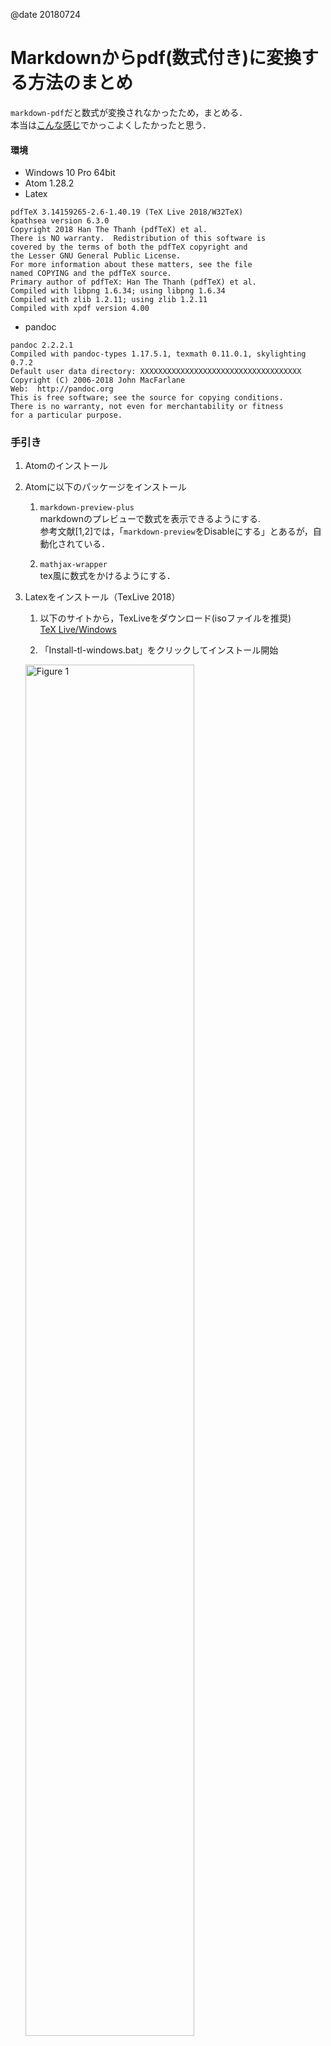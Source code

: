 @date 20180724

# Markdownからpdf(数式付き)に変換する方法のまとめ
`markdown-pdf`だと数式が変換されなかったため，まとめる．  
本当は[こんな感じ](http://shunk031.me/paper-survey/)でかっこよくしたかったと思う．
#### 環境
- Windows 10 Pro 64bit
- Atom 1.28.2
- Latex
```
pdfTeX 3.14159265-2.6-1.40.19 (TeX Live 2018/W32TeX)
kpathsea version 6.3.0
Copyright 2018 Han The Thanh (pdfTeX) et al.
There is NO warranty.  Redistribution of this software is
covered by the terms of both the pdfTeX copyright and
the Lesser GNU General Public License.
For more information about these matters, see the file
named COPYING and the pdfTeX source.
Primary author of pdfTeX: Han The Thanh (pdfTeX) et al.
Compiled with libpng 1.6.34; using libpng 1.6.34
Compiled with zlib 1.2.11; using zlib 1.2.11
Compiled with xpdf version 4.00
```
- pandoc
```
pandoc 2.2.2.1
Compiled with pandoc-types 1.17.5.1, texmath 0.11.0.1, skylighting 0.7.2
Default user data directory: XXXXXXXXXXXXXXXXXXXXXXXXXXXXXXXXXXXX
Copyright (C) 2006-2018 John MacFarlane
Web:  http://pandoc.org
This is free software; see the source for copying conditions.
There is no warranty, not even for merchantability or fitness
for a particular purpose.
```

### 手引き
1. Atomのインストール
2. Atomに以下のパッケージをインストール  
    1. `markdown-preview-plus`  
      markdownのプレビューで数式を表示できるようにする.  
      参考文献[1,2]では，「`markdown-preview`をDisableにする」とあるが，自動化されている．

    2. `mathjax-wrapper`  
      tex風に数式をかけるようにする．

3. Latexをインストール（TexLive 2018）
    1. 以下のサイトから，TexLiveをダウンロード(isoファイルを推奨)  
    [TeX Live/Windows](https://texwiki.texjp.org/?TeX%20Live%2FWindows)

    2. 「Install-tl-windows.bat」をクリックしてインストール開始
    <img src="/assets/img/README/figure1.png" alt="Figure 1" width=75% height=75%>

    3. Tex(Latex)がインストールできたかは確認するべし  
    [Microsoft Windows](https://texwiki.texjp.org/?Microsoft%20Windows#notefoot_1)

4. pandocのインストール[3]
    1. 以下のサイトから，`pandoc-2.2.2.1-windows-x86_64.msi`をダウンロード  
    [pandoc](https://github.com/jgm/pandoc/releases)

5. pandocによる変換[4]
    1. UTF-8 の Markdown テキスト（日本語含むもの）SAMPLE.mdを用意
    ```
    # ほげ
    - FUGA
    - ピヨ
    $$
    \frac{1}{2}
    $$
    ```

    2. 日本語を PDF 変換するため、`h-luatexja.tex` というファイルを同フォルダに用意
    ```
    \usepackage{luatexja}
    \hypersetup{unicode=true}
    ```

    3. 変換する  
    `--latex-engine`は，`--pdf-engine`に変更されている
    ```
    pandoc SAMPLE.md -o SAMPLE.pdf --pdf-engine=lualatex -H h-luatexja.tex
    ```
    [pandocのオプション日本語まとめ](https://qiita.com/danpansa/items/7ea8db3942a7946dd56a)

6. Result  
拡大したもの  
<img src="/assets/img/README/figure2.PNG" alt="Figure 2" width=75% height=75%>

 **追記1**  
batファイルで動くように，手引きの5番を少し変更した．
1. 同様
2. `headers`フォルダにh-luatexja.texを作成
3. batファイル(`markdown2pdf.bat`)を実行  
batファイルでは，`posts`フォルダ内の最新のmarkdownを取得し，`pdf`フォルダ内に同じファイル名でpdfを出力する．

 **追記2**  
 `h-luatexja.tex`を変更．画像のサイズを変更をできるようにし，出力pdfのマージンを決定．
 ```
 \makeatletter
 \def\maxwidth{\ifdim\Gin@nat@width>\linewidth\linewidth\else\Gin@nat@width\fi}
 \def\maxheight{\ifdim\Gin@nat@height>\textheight\textheight\else\Gin@nat@height\fi}
 \makeatother
 % Scale images if necessary, so that they will not overflow the page
 % margins by default, and it is still possible to overwrite the defaults
 % using explicit options in \includegraphics[width, height, ...]{}
 \setkeys{Gin}{width=\maxwidth,height=\maxheight,keepaspectratio}

 \usepackage{luatexja-otf}
 \hypersetup{unicode=true}
 \usepackage{geometry}
 % http://joker.hatenablog.com/entry/2012/07/09/153537
 % ######## measure #########
 % # mm = 1mm = 2.85pt      #
 % # cm = 10mm = 28.5pt     #
 % # in = 25.4mm = 72.27pt  #
 % # pt = 0.35mm = 1pt      #
 % # em = width of [M]      #
 % # ex = height of [x]     #
 % # zw = width of [Kanji]  #
 % # zh = height of [Kanji] #
 % ##########################
 % ##################### Portrait Setting #########################
 % # TOP = 1inch + ¥voffset + ¥topmargin + ¥headheight + ¥headsep #
 % #     = 1inch + 0pt + 4pt + 20pt + 18pt (default)              #
 % # BOTTOM = ¥paperheight - TOP -¥textheight                     #
 % ################################################################
 \setlength{\textheight}{\paperheight}   % 紙面縦幅を本文領域にする（BOTTOM=-TOP）
 \setlength{\topmargin}{4.6truemm}       % 上の余白を30mm（=1inch+4.6mm）に
 \addtolength{\topmargin}{-\headheight}  %
 \addtolength{\topmargin}{-\headsep}     % ヘッダの分だけ本文領域を移動させる
 \addtolength{\textheight}{-60truemm}    % 下の余白も30mm（BOTTOM=-TOPだから+TOP+30mm)

 % #################### Landscape Setting #######################
 % # LEFT = 1inch + ¥hoffset + ¥oddsidemargin (¥evensidemargin) #
 % #      = 1inch + 0pt + 0pt                                   #
 % # RIGHT = ¥paperwidth - LEFT - ¥textwidth                    #
 % ##############################################################
 \setlength{\textwidth}{\paperwidth}     % 紙面横幅を本文領域にする（RIGHT=-LEFT）
 \setlength{\oddsidemargin}{-0.4truemm}  % 左の余白を25mm(=1inch-0.4mm)に
 \setlength{\evensidemargin}{-0.4truemm} %
 \addtolength{\textwidth}{-50truemm}     % 右の余白も25mm（RIGHT=-LEFT）

 ```
### 手引きの変更(20180725)
今までは`pandoc`を使って，`latex` $\rightarrow$ `pdf`に変換していたが，出力pdfが思っていたのと違ったたのと変換が遅いので，以下のように変更する．

新： `markdown` $\overset{pandoc}{\longrightarrow}$ `html`  $\overset{Google  Chrome}{\longrightarrow}$ `pdf`  

旧： `markdown` $\overset{pandoc}{\longrightarrow}$ `pdf`

必要なものは以下の通り．

- pandoc
  - html変換用

- Google chrome
  - pdfの変換用

これに伴いbatファイルも変更した．出力は，`html`フォルダと`pdf`フォルダにできる．参考文献は，[8-11]が役にたった．


#### 参考文献
[1] https://qiita.com/noppefoxwolf/items/335323b98f0400a6f07d  
[2] http://cartman0.hatenablog.com/entry/2016/03/22/023632  
[3] https://qiita.com/tsujimitsu/items/907d7a2fae2057d0fb1f  
[4] https://qiita.com/saitotak/items/c5630267c06b2ad0dccd  
[5] https://sky-y.github.io/osc-kyoto2017-pandoc/  
[6] https://qiita.com/takada-at/items/c807c163bd861bbec7cf  
[7] https://orumin.blogspot.com/2017/09/pandoc-markdown-pdf.html  
[8] http://jinjor-labo.hatenablog.com/entry/2016/02/04/154126  
[9] http://takuya-1st.hatenablog.jp/entry/2017/06/16/133000  
[10] http://sky-y.github.io/site-pandoc-jp/users-guide/  
[11] https://qiita.com/yohm/items/f14f03ccee918d4d7213
